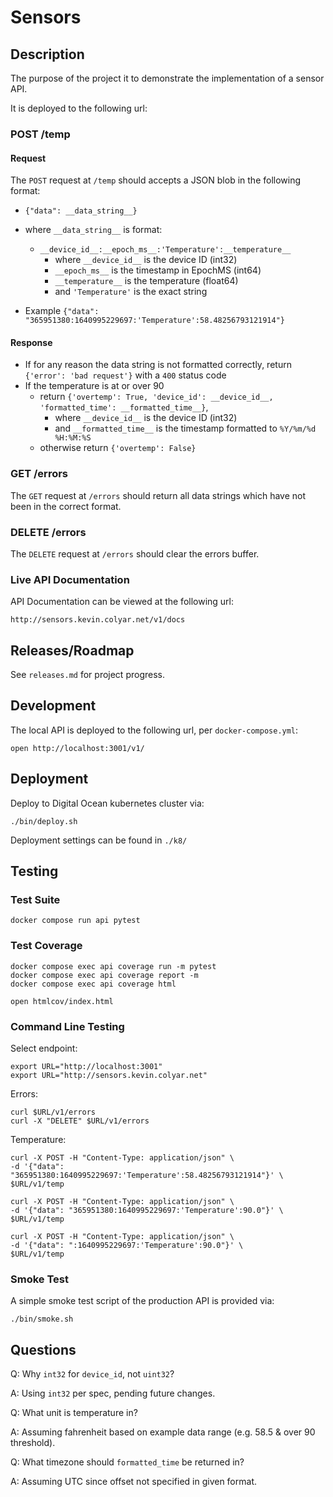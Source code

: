 # Sensors

## Description

The purpose of the project it to demonstrate the implementation of a sensor API.

It is deployed to the following url:

[](http://sensors.kevin.colyar.net/v1/)

### POST /temp

#### Request

The `POST` request at `/temp` should accepts a JSON blob in the following format:

- `{"data": __data_string__}`
- where `__data_string__` is format:
    - `__device_id__:__epoch_ms__:'Temperature':__temperature__`
      - where `__device_id__` is the device ID (int32)
      - `__epoch_ms__` is the timestamp in EpochMS (int64)
      - `__temperature__` is the temperature (float64)
      - and `'Temperature'` is the exact string

- Example `{"data": "365951380:1640995229697:'Temperature':58.48256793121914"}`

#### Response

- If for any reason the data string is not formatted correctly, return `{'error': 'bad request'}` with a `400` status code
- If the temperature is at or over 90
  - return `{'overtemp': True, 'device_id': __device_id__, 'formatted_time': __formatted_time__}`,
    - where `__device_id__` is the device ID (int32)
    - and `__formatted_time__` is the timestamp formatted to `%Y/%m/%d %H:%M:%S`
  - otherwise return `{'overtemp': False}`

### GET /errors

The `GET` request at `/errors` should return all data strings which have not been in the correct format.

### DELETE /errors

The `DELETE` request at `/errors` should clear the errors buffer.

### Live API Documentation

API Documentation can be viewed at the following url:

    http://sensors.kevin.colyar.net/v1/docs

## Releases/Roadmap

See `releases.md` for project progress.

## Development

The local API is deployed to the following url, per `docker-compose.yml`:

    open http://localhost:3001/v1/

## Deployment

Deploy to Digital Ocean kubernetes cluster via:

    ./bin/deploy.sh
    
Deployment settings can be found in `./k8/`

## Testing

### Test Suite

    docker compose run api pytest
    
### Test Coverage

    docker compose exec api coverage run -m pytest
    docker compose exec api coverage report -m
    docker compose exec api coverage html

    open htmlcov/index.html
    
### Command Line Testing

Select endpoint:

    export URL="http://localhost:3001"
    export URL="http://sensors.kevin.colyar.net"

Errors:

    curl $URL/v1/errors
    curl -X "DELETE" $URL/v1/errors

Temperature:

    curl -X POST -H "Content-Type: application/json" \
    -d '{"data": "365951380:1640995229697:'Temperature':58.48256793121914"}' \
    $URL/v1/temp

    curl -X POST -H "Content-Type: application/json" \
    -d '{"data": "365951380:1640995229697:'Temperature':90.0"}' \
    $URL/v1/temp

    curl -X POST -H "Content-Type: application/json" \
    -d '{"data": ":1640995229697:'Temperature':90.0"}' \
    $URL/v1/temp
    
### Smoke Test

A simple smoke test script of the production API is provided via:

    ./bin/smoke.sh

## Questions

Q: Why `int32` for `device_id`, not `uint32`? 

A: Using `int32` per spec, pending future changes.

Q: What unit is temperature in?

A: Assuming fahrenheit based on example data range (e.g. 58.5 & over 90 threshold).

Q: What timezone should `formatted_time` be returned in?

A: Assuming UTC since offset not specified in given format.
